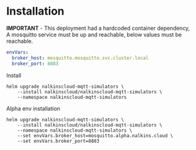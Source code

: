 Installation
============

**IMPORTANT** - This deployment had a hardcoded container dependency,  
A mosquitto service must be up and reachable, below values must be reachable.  
```yaml
envVars:
  broker_host: mosquitto.mosquitto.svc.cluster.local
  broker_port: 8883
```
Install
```shell script
helm upgrade nalkinscloud-mqtt-simulators \
    --install nalkinscloud/nalkinscloud-mqtt-simulators \
    --namespace nalkinscloud-mqtt-simulators
```

Alpha env installation
```shell script
helm upgrade nalkinscloud-mqtt-simulators \
    --install nalkinscloud/nalkinscloud-mqtt-simulators \
    --namespace nalkinscloud-mqtt-simulators \
    --set envVars.broker_host=mosquitto.alpha.nalkins.cloud \
    --set envVars.broker_port=8883
```
